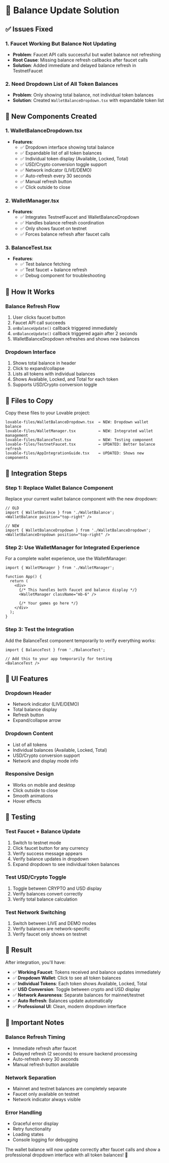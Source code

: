 # 🎯 Balance Update Solution

## ✅ Issues Fixed

### **1. Faucet Working But Balance Not Updating**
- **Problem**: Faucet API calls successful but wallet balance not refreshing
- **Root Cause**: Missing balance refresh callbacks after faucet calls
- **Solution**: Added immediate and delayed balance refresh in TestnetFaucet

### **2. Need Dropdown List of All Token Balances**
- **Problem**: Only showing total balance, not individual token balances
- **Solution**: Created `WalletBalanceDropdown.tsx` with expandable token list

## 🚀 New Components Created

### **1. WalletBalanceDropdown.tsx**
- **Features**:
  - ✅ Dropdown interface showing total balance
  - ✅ Expandable list of all token balances
  - ✅ Individual token display (Available, Locked, Total)
  - ✅ USD/Crypto conversion toggle support
  - ✅ Network indicator (LIVE/DEMO)
  - ✅ Auto-refresh every 30 seconds
  - ✅ Manual refresh button
  - ✅ Click outside to close

### **2. WalletManager.tsx**
- **Features**:
  - ✅ Integrates TestnetFaucet and WalletBalanceDropdown
  - ✅ Handles balance refresh coordination
  - ✅ Only shows faucet on testnet
  - ✅ Forces balance refresh after faucet calls

### **3. BalanceTest.tsx**
- **Features**:
  - ✅ Test balance fetching
  - ✅ Test faucet + balance refresh
  - ✅ Debug component for troubleshooting

## 🔧 How It Works

### **Balance Refresh Flow**
1. User clicks faucet button
2. Faucet API call succeeds
3. `onBalanceUpdate()` callback triggered immediately
4. `onBalanceUpdate()` callback triggered again after 2 seconds
5. WalletBalanceDropdown refreshes and shows new balances

### **Dropdown Interface**
1. Shows total balance in header
2. Click to expand/collapse
3. Lists all tokens with individual balances
4. Shows Available, Locked, and Total for each token
5. Supports USD/Crypto conversion toggle

## 📁 Files to Copy

Copy these files to your Lovable project:

```
lovable-files/WalletBalanceDropdown.tsx  ← NEW: Dropdown wallet balance
lovable-files/WalletManager.tsx          ← NEW: Integrated wallet management
lovable-files/BalanceTest.tsx            ← NEW: Testing component
lovable-files/TestnetFaucet.tsx          ← UPDATED: Better balance refresh
lovable-files/AppIntegrationGuide.tsx    ← UPDATED: Shows new components
```

## 🎯 Integration Steps

### **Step 1: Replace Wallet Balance Component**
Replace your current wallet balance component with the new dropdown:

```tsx
// OLD
import { WalletBalance } from './WalletBalance';
<WalletBalance position="top-right" />

// NEW
import { WalletBalanceDropdown } from './WalletBalanceDropdown';
<WalletBalanceDropdown position="top-right" />
```

### **Step 2: Use WalletManager for Integrated Experience**
For a complete wallet experience, use the WalletManager:

```tsx
import { WalletManager } from './WalletManager';

function App() {
  return (
    <div>
      {/* This handles both faucet and balance display */}
      <WalletManager className="mb-6" />
      
      {/* Your games go here */}
    </div>
  );
}
```

### **Step 3: Test the Integration**
Add the BalanceTest component temporarily to verify everything works:

```tsx
import { BalanceTest } from './BalanceTest';

// Add this to your app temporarily for testing
<BalanceTest />
```

## 🎨 UI Features

### **Dropdown Header**
- Network indicator (LIVE/DEMO)
- Total balance display
- Refresh button
- Expand/collapse arrow

### **Dropdown Content**
- List of all tokens
- Individual balances (Available, Locked, Total)
- USD/Crypto conversion support
- Network and display mode info

### **Responsive Design**
- Works on mobile and desktop
- Click outside to close
- Smooth animations
- Hover effects

## 🧪 Testing

### **Test Faucet + Balance Update**
1. Switch to testnet mode
2. Click faucet button for any currency
3. Verify success message appears
4. Verify balance updates in dropdown
5. Expand dropdown to see individual token balances

### **Test USD/Crypto Toggle**
1. Toggle between CRYPTO and USD display
2. Verify balances convert correctly
3. Verify total balance calculation

### **Test Network Switching**
1. Switch between LIVE and DEMO modes
2. Verify balances are network-specific
3. Verify faucet only shows on testnet

## 🎉 Result

After integration, you'll have:

- ✅ **Working Faucet**: Tokens received and balance updates immediately
- ✅ **Dropdown Wallet**: Click to see all token balances
- ✅ **Individual Tokens**: Each token shows Available, Locked, Total
- ✅ **USD Conversion**: Toggle between crypto and USD display
- ✅ **Network Awareness**: Separate balances for mainnet/testnet
- ✅ **Auto Refresh**: Balances update automatically
- ✅ **Professional UI**: Clean, modern dropdown interface

## 🚨 Important Notes

### **Balance Refresh Timing**
- Immediate refresh after faucet
- Delayed refresh (2 seconds) to ensure backend processing
- Auto-refresh every 30 seconds
- Manual refresh button available

### **Network Separation**
- Mainnet and testnet balances are completely separate
- Faucet only available on testnet
- Network indicator always visible

### **Error Handling**
- Graceful error display
- Retry functionality
- Loading states
- Console logging for debugging

The wallet balance will now update correctly after faucet calls and show a professional dropdown interface with all token balances! 🎰
